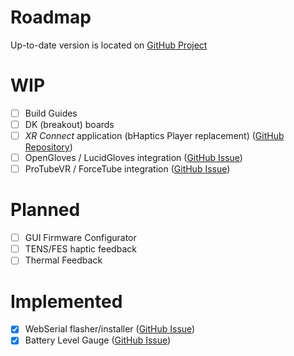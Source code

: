 # Roadmap

Up-to-date version is located on [GitHub Project](https://github.com/orgs/senseshift/projects/4/views/2)

# WIP

- [ ] Build Guides
- [ ] DK (breakout) boards
- [ ] *XR Connect* application (bHaptics Player replacement) ([GitHub Repository](https://github.com/senseshift/xrconnect-monorepo))
- [ ] OpenGloves / LucidGloves integration ([GitHub Issue](https://github.com/senseshift/senseshift-firmware/issues/44))
- [ ] ProTubeVR / ForceTube integration ([GitHub Issue](https://github.com/senseshift/senseshift-firmware/issues/51))

# Planned

- [ ] GUI Firmware Configurator
- [ ] TENS/FES haptic feedback
- [ ] Thermal Feedback

# Implemented

- [x] WebSerial flasher/installer ([GitHub Issue](https://github.com/senseshift/senseshift-firmware/issues/6))
- [x] Battery Level Gauge ([GitHub Issue](https://github.com/senseshift/senseshift-firmware/issues/17))
